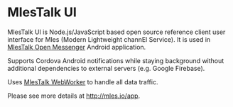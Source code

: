 # MlesTalk UI

MlesTalk UI is Node.js/JavaScript based open source reference client user interface for Mles (Modern Lightweight channEl Service). It is used in [MlesTalk Open Messenger](https://play.google.com/store/apps/details?id=io.mles.mlestalk) Android application.

Supports Cordova Android notifications while staying background without additional dependencies to external servers (e.g. Google Firebase).

Uses [MlesTalk WebWorker](https://github.com/jq-rs/mles-webworker) to handle all data traffic.

Please see more details at http://mles.io/app.
